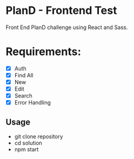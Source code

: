 # PlanD - Frontend Test

Front End PlanD challenge using React and Sass.

# Requirements:
- [x] Auth
- [x] Find All
- [x] New
- [x] Edit
- [x] Search
- [x] Error Handling
 
## Usage
- git clone repository
- cd solution
- npm start
